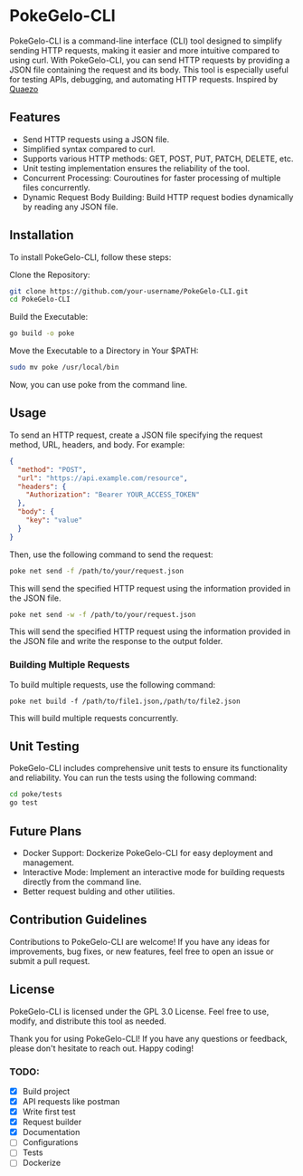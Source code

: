 # PokeGelo-CLI
PokeGelo-CLI is a command-line interface (CLI) tool designed to simplify sending HTTP requests, making it easier and more intuitive compared to using curl. With PokeGelo-CLI, you can send HTTP requests by providing a JSON file containing the request and its body. This tool is especially useful for testing APIs, debugging, and automating HTTP requests. Inspired by [Quaezo](https://github.com/zahash/quaeso/tree/main)

## Features
- Send HTTP requests using a JSON file.
- Simplified syntax compared to curl.
- Supports various HTTP methods: GET, POST, PUT, PATCH, DELETE, etc.
- Unit testing implementation ensures the reliability of the tool.
- Concurrent Processing: Couroutines for faster processing of multiple files concurrently.
- Dynamic Request Body Building: Build HTTP request bodies dynamically by reading any JSON file.

## Installation
To install PokeGelo-CLI, follow these steps:

Clone the Repository:

```sh
git clone https://github.com/your-username/PokeGelo-CLI.git
cd PokeGelo-CLI
```
Build the Executable:

```sh
go build -o poke
```
Move the Executable to a Directory in Your $PATH:

```sh
sudo mv poke /usr/local/bin
```
Now, you can use poke from the command line.

## Usage
To send an HTTP request, create a JSON file specifying the request method, URL, headers, and body. For example:

```json
{
  "method": "POST",
  "url": "https://api.example.com/resource",
  "headers": {
    "Authorization": "Bearer YOUR_ACCESS_TOKEN"
  },
  "body": {
    "key": "value"
  }
}
```

Then, use the following command to send the request:

```sh
poke net send -f /path/to/your/request.json
```

This will send the specified HTTP request using the information provided in the JSON file.

```sh
poke net send -w -f /path/to/your/request.json
```
This will send the specified HTTP request using the information provided in the JSON file and write the response to the output folder.

### Building Multiple Requests
To build multiple requests, use the following command:

```
poke net build -f /path/to/file1.json,/path/to/file2.json
```
This will build multiple requests concurrently.

## Unit Testing
PokeGelo-CLI includes comprehensive unit tests to ensure its functionality and reliability. You can run the tests using the following command:

```sh
cd poke/tests
go test
```

## Future Plans
- Docker Support: Dockerize PokeGelo-CLI for easy deployment and management.
- Interactive Mode: Implement an interactive mode for building requests directly from the command line.
- Better request bulding and other utilities.

## Contribution Guidelines
Contributions to PokeGelo-CLI are welcome! If you have any ideas for improvements, bug fixes, or new features, feel free to open an issue or submit a pull request.

## License
PokeGelo-CLI is licensed under the GPL 3.0 License. Feel free to use, modify, and distribute this tool as needed.

Thank you for using PokeGelo-CLI! If you have any questions or feedback, please don't hesitate to reach out. Happy coding!

### TODO:
 - [X] Build project
 - [X] API requests like postman
 - [X] Write first test
 - [X] Request builder
 - [X] Documentation
 - [ ] Configurations
 - [ ] Tests
 - [ ] Dockerize
